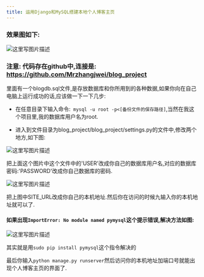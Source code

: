 ```yaml
---
title: 运用Django和MySQL搭建本地个人博客主页
---
```


### 效果图如下:

![这里写图片描述](http://img.blog.csdn.net/20161104164540811)

### 注意: 代码存在github中,连接是:    https://github.com/Mrzhangjwei/blog_project


 里面有一个blogdb.sql文件,是存放数据库和你所用到的各种数据,如果你向在自己电脑上运行成功的话,应该做一下一下几步:
 
-  在任意目录下输入命令:` mysql -u root -p<[备份文件的保存路径]`,当然在我这个项目里,我的数据库用户名为root.

- 进入到文件目录为blog_project/blog_project/settings.py的文件中,修改两个地方,如下图:

![这里写图片描述](http://img.blog.csdn.net/20161104165257275)

 把上面这个图片中这个文件中的'USER'改成你自己的数据库用户名,对应的数据库密码:'PASSWORD'改成你自己数据库的密码.

![这里写图片描述](http://img.blog.csdn.net/20161104164917251)

 把上图中SITE_URL改成你自己的本机地址.然后你在访问的时候九输入你的本机地址就可以了.

#### 如果出现`ImportError: No module named pymysql`这个提示错误,解决方法如图:

![这里写图片描述](http://img.blog.csdn.net/20161104165725286)

 其实就是用`sudo pip install pymysql`这个指令解决的

 最后你输入`python manage.py runserver`然后访问你的本机地址加端口号就能出现个人博客主页的界面了.
